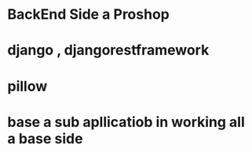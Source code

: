 # BackEnd Side a Proshop
# django , djangorestframework
# pillow

# base  a sub apllicatiob in working all a base side 
